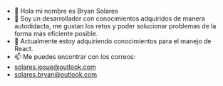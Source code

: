 - 👋 Hola mi nombre es Bryan Solares
- 👀 Soy un desarrollador con conocimientos adquiridos de manera autodidacta, me gustan los retos y poder solucionar problemas de la forma más eficiente posible.
- 🌱 Actualmente estoy adquiriendo conocimientos para el manejo de React.
- 📫 Me puedes encontrar con los correos:
 - solares.josue@outlook.com 
 - solares.bryan@outlook.com

<!---
bryan-solares/bryan-solares is a ✨ special ✨ repository because its `README.md` (this file) appears on your GitHub profile.
You can click the Preview link to take a look at your changes.
--->
